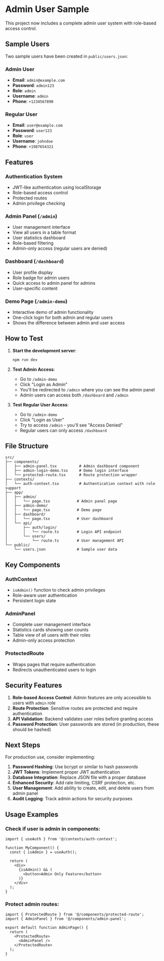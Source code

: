 # Admin User Sample

This project now includes a complete admin user system with role-based access control.

## Sample Users

Two sample users have been created in `public/users.json`:

### Admin User
- **Email**: `admin@example.com`
- **Password**: `admin123`
- **Role**: `admin`
- **Username**: `admin`
- **Phone**: `+1234567890`

### Regular User
- **Email**: `user@example.com`
- **Password**: `user123`
- **Role**: `user`
- **Username**: `johndoe`
- **Phone**: `+1987654321`

## Features

### Authentication System
- JWT-like authentication using localStorage
- Role-based access control
- Protected routes
- Admin privilege checking

### Admin Panel (`/admin`)
- User management interface
- View all users in a table format
- User statistics dashboard
- Role-based filtering
- Admin-only access (regular users are denied)

### Dashboard (`/dashboard`)
- User profile display
- Role badge for admin users
- Quick access to admin panel for admins
- User-specific content

### Demo Page (`/admin-demo`)
- Interactive demo of admin functionality
- One-click login for both admin and regular users
- Shows the difference between admin and user access

## How to Test

1. **Start the development server**:
   ```bash
   npm run dev
   ```

2. **Test Admin Access**:
   - Go to `/admin-demo`
   - Click "Login as Admin"
   - You'll be redirected to `/admin` where you can see the admin panel
   - Admin users can access both `/dashboard` and `/admin`

3. **Test Regular User Access**:
   - Go to `/admin-demo`
   - Click "Login as User"
   - Try to access `/admin` - you'll see "Access Denied"
   - Regular users can only access `/dashboard`

## File Structure

```
src/
├── components/
│   ├── admin-panel.tsx          # Admin dashboard component
│   ├── admin-login-demo.tsx     # Demo login interface
│   └── protected-route.tsx      # Route protection wrapper
├── contexts/
│   └── auth-context.tsx         # Authentication context with role support
├── app/
│   ├── admin/
│   │   └── page.tsx            # Admin panel page
│   ├── admin-demo/
│   │   └── page.tsx            # Demo page
│   ├── dashboard/
│   │   └── page.tsx            # User dashboard
│   └── api/
│       ├── auth/login/
│       │   └── route.ts        # Login API endpoint
│       └── users/
│           └── route.ts        # User management API
└── public/
    └── users.json              # Sample user data
```

## Key Components

### AuthContext
- `isAdmin()` function to check admin privileges
- Role-aware user authentication
- Persistent login state

### AdminPanel
- Complete user management interface
- Statistics cards showing user counts
- Table view of all users with their roles
- Admin-only access protection

### ProtectedRoute
- Wraps pages that require authentication
- Redirects unauthenticated users to login

## Security Features

1. **Role-based Access Control**: Admin features are only accessible to users with `admin` role
2. **Route Protection**: Sensitive routes are protected and require authentication
3. **API Validation**: Backend validates user roles before granting access
4. **Password Protection**: User passwords are stored (in production, these should be hashed)

## Next Steps

For production use, consider implementing:

1. **Password Hashing**: Use bcrypt or similar to hash passwords
2. **JWT Tokens**: Implement proper JWT authentication
3. **Database Integration**: Replace JSON file with a proper database
4. **Enhanced Security**: Add rate limiting, CSRF protection, etc.
5. **User Management**: Add ability to create, edit, and delete users from admin panel
6. **Audit Logging**: Track admin actions for security purposes

## Usage Examples

### Check if user is admin in components:
```tsx
import { useAuth } from '@/contexts/auth-context';

function MyComponent() {
  const { isAdmin } = useAuth();
  
  return (
    <div>
      {isAdmin() && (
        <button>Admin Only Feature</button>
      )}
    </div>
  );
}
```

### Protect admin routes:
```tsx
import { ProtectedRoute } from '@/components/protected-route';
import { AdminPanel } from '@/components/admin-panel';

export default function AdminPage() {
  return (
    <ProtectedRoute>
      <AdminPanel />
    </ProtectedRoute>
  );
}
```
